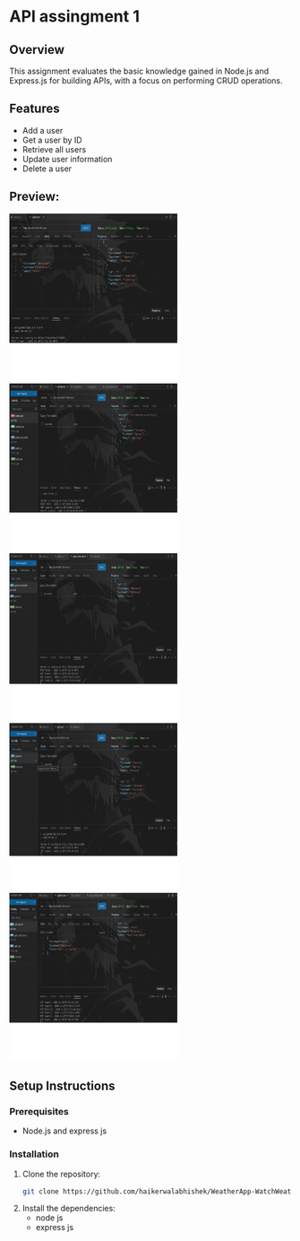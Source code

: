 # API assingment 1

## Overview
This assignment evaluates the basic knowledge gained in Node.js and Express.js for building APIs, with a focus on performing CRUD operations.

## Features
- Add a user
- Get a user by ID
- Retrieve all users
- Update user information
- Delete a user

## Preview:

<img src="https://raw.githubusercontent.com/haikerwalabhishek/api-assignment-1/refs/heads/main/screenshots/addUser.png" height=300px width=300px>&nbsp;&nbsp;&nbsp;&nbsp;<img src="https://raw.githubusercontent.com/haikerwalabhishek/api-assignment-1/refs/heads/main/screenshots/deleteUser.png" height=300px width=300px>&nbsp;&nbsp;&nbsp;&nbsp;<img src="https://raw.githubusercontent.com/haikerwalabhishek/api-assignment-1/refs/heads/main/screenshots/getUserByUserId.png" height=300px width=300px>&nbsp;&nbsp;&nbsp;&nbsp;<img src="https://raw.githubusercontent.com/haikerwalabhishek/api-assignment-1/refs/heads/main/screenshots/getUsers.png" height=300px width=300px>&nbsp;&nbsp;&nbsp;&nbsp;<img src="https://raw.githubusercontent.com/haikerwalabhishek/api-assignment-1/refs/heads/main/screenshots/updateUser.png" height=300px width=300px>



## Setup Instructions

### Prerequisites
- Node.js and express js

### Installation
1. Clone the repository:
   ```bash
   git clone https://github.com/haikerwalabhishek/WeatherApp-WatchWeather.git
   
2. Install the dependencies:
   - node js
   - express js

